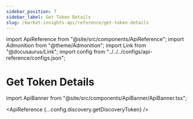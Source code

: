 ```yaml
---
sidebar_position: 7
sidebar_label: Get Token Details
slug: /market-insights-api/reference/get-token-details
---
```


import ApiReference from "@site/src/components/ApiReference";
import Admonition from "@theme/Admonition";
import Link from "@docusaurus/Link";
import config from "../../../configs/api-reference/configs.json";

# Get Token Details

import ApiBanner from "@site/src/components/ApiBanner/ApiBanner.tsx";

<ApiBanner />

<ApiReference {...config.discovery.getDiscoveryToken} />
